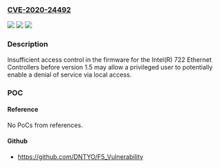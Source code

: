 ### [CVE-2020-24492](https://cve.mitre.org/cgi-bin/cvename.cgi?name=CVE-2020-24492)
![](https://img.shields.io/static/v1?label=Product&message=Intel(R)%20722%20Ethernet%20Controllers&color=blue)
![](https://img.shields.io/static/v1?label=Version&message=before%20version%201.5%20&color=brightgreen)
![](https://img.shields.io/static/v1?label=Vulnerability&message=denial%20of%20service&color=brightgreen)

### Description

Insufficient access control in the firmware for the Intel(R) 722 Ethernet Controllers before version 1.5 may allow a privileged user to potentially enable a denial of service via local access.

### POC

#### Reference
No PoCs from references.

#### Github
- https://github.com/DNTYO/F5_Vulnerability


